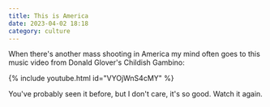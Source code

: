 ```yaml
---
title: This is America
date: 2023-04-02 18:18
category: culture
---
```


When there's another mass shooting in America my mind often goes to this music video from Donald Glover's Childish Gambino:

{% include youtube.html id="VYOjWnS4cMY" %}

You've probably seen it before, but I don't care, it's so good.
Watch it again.
